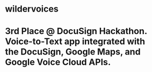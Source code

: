 # wildervoices
# 3rd Place @ DocuSign Hackathon. Voice-to-Text app integrated with the DocuSign, Google Maps, and Google Voice Cloud APIs.
